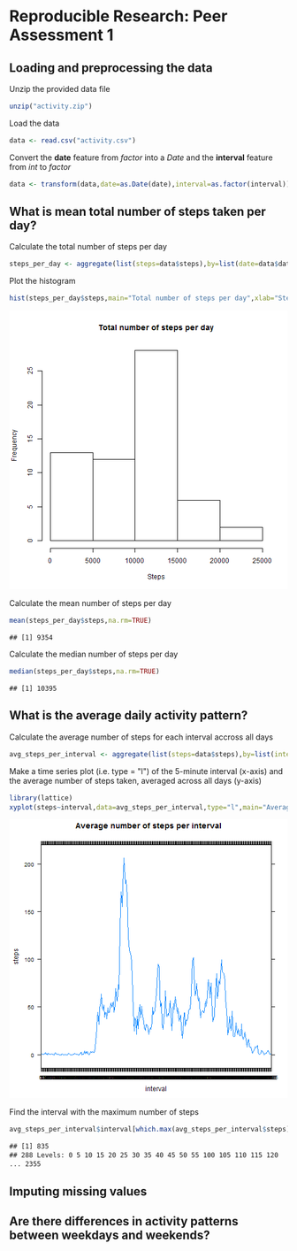 # Reproducible Research: Peer Assessment 1


## Loading and preprocessing the data
Unzip the provided data file

```r
unzip("activity.zip")
```
Load the data

```r
data <- read.csv("activity.csv")
```
Convert the **date** feature from *factor* into a *Date* and the **interval** feature from *int* to *factor*

```r
data <- transform(data,date=as.Date(date),interval=as.factor(interval))
```
## What is mean total number of steps taken per day?
Calculate the total number of steps per day

```r
steps_per_day <- aggregate(list(steps=data$steps),by=list(date=data$date),FUN=sum,na.rm=TRUE)
```
Plot the histogram 

```r
hist(steps_per_day$steps,main="Total number of steps per day",xlab="Steps")
```

![plot of chunk unnamed-chunk-5](figure/unnamed-chunk-5.png) 


Calculate the mean number of steps per day

```r
mean(steps_per_day$steps,na.rm=TRUE)
```

```
## [1] 9354
```
Calculate the median number of steps per day

```r
median(steps_per_day$steps,na.rm=TRUE)
```

```
## [1] 10395
```
## What is the average daily activity pattern?
Calculate the average number of steps for each interval accross all days

```r
avg_steps_per_interval <- aggregate(list(steps=data$steps),by=list(interval=data$interval),FUN=mean,na.rm=TRUE)
```
Make a time series plot (i.e. type = "l") of the 5-minute interval (x-axis) and the average number of steps taken, averaged across all days (y-axis)

```r
library(lattice)
xyplot(steps~interval,data=avg_steps_per_interval,type="l",main="Average number of steps per interval")
```

![plot of chunk unnamed-chunk-9](figure/unnamed-chunk-9.png) 


Find the interval with the maximum number of steps

```r
avg_steps_per_interval$interval[which.max(avg_steps_per_interval$steps)]
```

```
## [1] 835
## 288 Levels: 0 5 10 15 20 25 30 35 40 45 50 55 100 105 110 115 120 ... 2355
```
## Imputing missing values



## Are there differences in activity patterns between weekdays and weekends?
